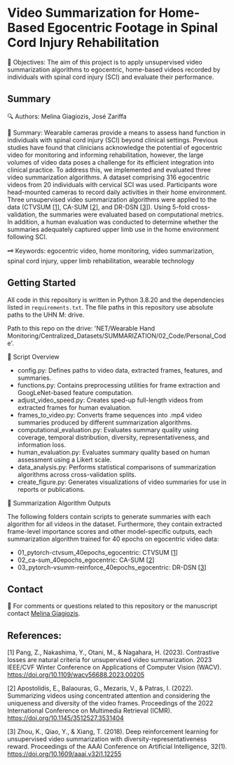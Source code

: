 # Video Summarization for Home-Based Egocentric Footage in Spinal Cord Injury Rehabilitation

🎯 Objectives: The aim of this project is to apply unsupervised video summarization algorithms to egocentric, home-based videos recorded by individuals with spinal cord injury (SCI) and evaluate their performance.

## Summary 

🔍 Authors: Melina Giagiozis, José Zariffa

📝 Summary: Wearable cameras provide a means to assess hand function in individuals with spinal cord injury (SCI) beyond clinical settings. Previous studies have found that clinicians acknowledge the potential of egocentric video for monitoring and informing rehabilitation, however, the large volumes of video data poses a challenge for its efficient integration into clinical practice. To address this, we implemented and evaluated three video summarization algorithms. A dataset comprising 316 egocentric videos from 20 individuals with cervical SCI was used. Participants wore head-mounted cameras to record daily activities in their home environment. Three unsupervised video summarization algorithms were applied to the data (CTVSUM \[[1](#1)\], CA-SUM \[[2](#2)\], and DR-DSN \[[3](#3)\]). Using 5-fold cross-validation, the summaries were evaluated based on computational metrics. In addition, a human evaluation was conducted to determine whether the summaries adequately captured upper limb use in the home environment following SCI.

🗝️ Keywords: egocentric video, home monitoring, video summarization, spinal cord injury, upper limb rehabilitation, wearable technology


## Getting Started

All code in this repository is written in Python 3.8.20 and the dependencies listed in `requirements.txt`. The file paths in this repository use absolute paths to the UHN M: drive.

Path to this repo on the drive: 'NET/Wearable Hand Monitoring/Centralized_Datasets/SUMMARIZATION/02_Code/Personal_Code'.


📁 Script Overview
- config.py: Defines paths to video data, extracted frames, features, and summaries.
- functions.py: Contains preprocessing utilities for frame extraction and GoogLeNet-based feature computation.
- adjust_video_speed.py: Creates sped-up full-length videos from extracted frames for human evaluation.
- frames_to_video.py: Converts frame sequences into .mp4 video summaries produced by different summarization algorithms.
- computational_evaluation.py: Evaluates summary quality using coverage, temporal distribution, diversity, representativeness, and information loss.
- human_evaluation.py: Evaluates summary quality based on human assessment using a Likert scale.
- data_analysis.py: Performs statistical comparisons of summarization algorithms across cross-validation splits.
- create_figure.py: Generates visualizations of video summaries for use in reports or publications.

📂 Summarization Algorithm Outputs

The following folders contain scripts to generate summaries with each algorithm for all videos in the dataset. Furthermore, they contain extracted frame-level importance scores and other model-specific outputs, each summarization algorithm trained for 40 epochs on egocentric video data:

- 01_pytorch-ctvsum_40epochs_egocentric: CTVSUM \[[1](#1)\]
- 02_ca-sum_40epochs_egocentric: CA-SUM \[[2](#2)\]
- 03_pytorch-vsumm-reinforce_40epochs_egocentric: DR-DSN \[[3](#3)\]


## Contact 

📧 For comments or questions related to this repository or the manuscript contact [Melina Giagiozis](Melina.Giagiozis@balgrist.ch).


## References:

<a id="1">[1]</a> Pang, Z., Nakashima, Y., Otani, M., & Nagahara, H. (2023). Contrastive losses are natural criteria for unsupervised video summarization. 2023 IEEE/CVF Winter Conference on Applications of Computer Vision (WACV). https://doi.org/10.1109/wacv56688.2023.00205
<br>

<a id="2">[2]</a> Apostolidis, E., Balaouras, G., Mezaris, V., & Patras, I. (2022). Summarizing videos using concentrated attention and considering the uniqueness and diversity of the video frames. Proceedings of the 2022 International Conference on Multimedia Retrieval (ICMR). https://doi.org/10.1145/3512527.3531404
<br>

<a id="3">[3]</a> Zhou, K., Qiao, Y., & Xiang, T. (2018). Deep reinforcement learning for unsupervised video summarization with diversity-representativeness reward. Proceedings of the AAAI Conference on Artificial Intelligence, 32(1). https://doi.org/10.1609/aaai.v32i1.12255

